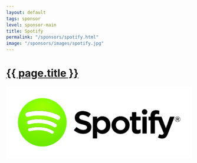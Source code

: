 ```yaml
---
layout: default
tags: sponsor
level: sponsor-main
title: Spotify
permalink: "/sponsors/spotify.html"
image: "/sponsors/images/spotify.jpg"
---
```


<h1 class="sponsor">
  <a href="{{page.permalink}}">{{ page.title }}</a>
</h1>

<img src="/sponsors/images/spotify.jpg" class="sponsor-main" />
